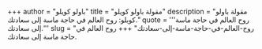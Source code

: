 +++
author = "باولو كويلو"
title = "مقولة باولو كويلو"
description = "مقولة باولو كويلو: روح العالم في حاجة ماسة إلى سعادتك."
quote = '''روح العالم في حاجة ماسة إلى سعادتك.''' 
slug = "روح-العالم-في-حاجة-ماسة-إلى-سعادتك"
+++
روح العالم في حاجة ماسة إلى سعادتك.
